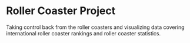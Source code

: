 # Roller Coaster Project
 Taking control back from the roller coasters and visualizing data covering international roller coaster rankings and roller coaster statistics.
